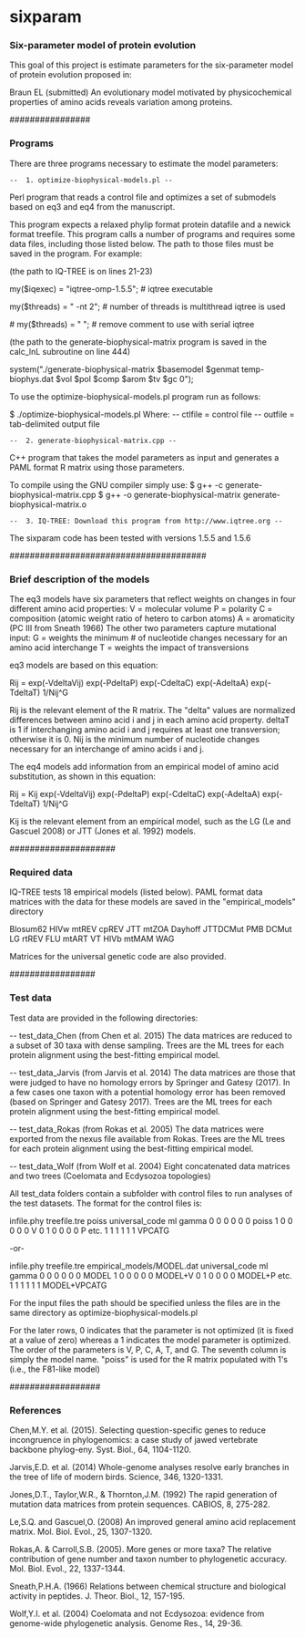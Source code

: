# sixparam

### Six-parameter model of protein evolution ###

This goal of this project is estimate parameters for the six-parameter model of protein
evolution proposed in:

Braun EL (submitted) An evolutionary model motivated by physicochemical properties of 
amino acids reveals variation among proteins.


################
### Programs ###

There are three programs necessary to estimate the model parameters:

	--	1. optimize-biophysical-models.pl --
Perl program that reads a control file and optimizes a set of submodels based on eq3 and
eq4 from the manuscript. 

This program expects a relaxed phylip format protein datafile and a newick format treefile. This program calls a number of programs and requires some data files, including those listed below. The path to those files must be saved in the program. For example:

(the path to IQ-TREE is on lines 21-23)
	
my($iqexec) = "iqtree-omp-1.5.5"; # iqtree executable

my($threads) = " -nt 2";          # number of threads is multithread iqtree is used

\# my($threads) = " ";            # remove comment to use with serial iqtree

(the path to the generate-biophysical-matrix program is saved in the calc_lnL subroutine on line 444)

system("./generate-biophysical-matrix $basemodel $genmat temp-biophys.dat $vol $pol $comp $arom $tv $gc 0");

To use the optimize-biophysical-models.pl program run as follows:

$ ./optimize-biophysical-models.pl <ctlfile> <outfile>
Where:
	--  ctlfile = control file
	--  outfile = tab-delimited output file

	--	2. generate-biophysical-matrix.cpp --
C++ program that takes the model parameters as input and generates a PAML format R matrix
using those parameters. 

To compile using the GNU compiler simply use:
 $ g++ -c generate-biophysical-matrix.cpp
 $ g++ -o generate-biophysical-matrix generate-biophysical-matrix.o

	--	3. IQ-TREE: Download this program from http://www.iqtree.org --
The sixparam code has been tested with versions 1.5.5 and 1.5.6


#######################################
### Brief description of the models ###

The eq3 models have six parameters that reflect weights on changes in four different
amino acid properties:
	V = molecular volume
	P = polarity
	C = composition (atomic weight ratio of hetero to carbon atoms)
	A = aromaticity (PC III from Sneath 1966)
The other two parameters capture mutational input:
	G = weights the minimum # of nucleotide changes necessary for an amino acid interchange
	T = weights the impact of transversions
	
eq3 models are based on this equation:

Rij = exp(-VdeltaVij) exp(-PdeltaP) exp(-CdeltaC) exp(-AdeltaA) exp(-TdeltaT) 1/Nij^G

Rij is the relevant element of the R matrix. The "delta" values are normalized differences 
between amino acid i and j in each amino acid property. deltaT is 1 if interchanging amino
acid i and j requires at least one transversion; otherwise it is 0. Nij is the minimum 
number of nucleotide changes necessary for an interchange of amino acids i and j.

The eq4 models add information from an empirical model of amino acid substitution, as
shown in this equation:

Rij = Kij exp(-VdeltaVij) exp(-PdeltaP) exp(-CdeltaC) exp(-AdeltaA) exp(-TdeltaT) 1/Nij^G

Kij is the relevant element from an empirical model, such as the LG (Le and Gascuel 2008)
or JTT (Jones et al. 1992) models.


#####################
### Required data ###

IQ-TREE tests 18 empirical models (listed below). PAML format data matrices with the data
for these models are saved in the "empirical_models" directory

Blosum62	HIVw		mtREV
cpREV		JTT			mtZOA
Dayhoff		JTTDCMut	PMB
DCMut		LG			rtREV
FLU			mtART		VT
HIVb		mtMAM		WAG

Matrices for the universal genetic code are also provided.


#################
### Test data ###

Test data are provided in the following directories:

-- test_data_Chen	(from Chen et al. 2015)
The data matrices are reduced to a subset of 30 taxa with dense sampling. Trees are
the ML trees for each protein alignment using the best-fitting empirical model.

-- test_data_Jarvis	(from Jarvis et al. 2014)
The data matrices are those that were judged to have no homology errors by Springer
and Gatesy (2017). In a few cases one taxon with a potential homology error has been
removed (based on Springer and Gatesy 2017). Trees are the ML trees for each protein
alignment using the best-fitting empirical model.

-- test_data_Rokas	(from Rokas et al. 2005)
The data matrices were exported from the nexus file available from Rokas. Trees are
the ML trees for each protein alignment using the best-fitting empirical model.

-- test_data_Wolf	(from Wolf et al. 2004)
Eight concatenated data matrices and two trees (Coelomata and Ecdysozoa topologies)

All test_data folders contain a subfolder with control files to run analyses of the test
datasets. The format for the control files is:

infile.phy	treefile.tre	poiss	universal_code	ml	gamma
0	0	0	0	0	0	poiss
1	0	0	0	0	0	V
0	1	0	0	0	0	P
etc.
1	1	1	1	1	1	VPCATG

-or-

infile.phy	treefile.tre	empirical_models/MODEL.dat	universal_code	ml	gamma
0	0	0	0	0	0	MODEL
1	0	0	0	0	0	MODEL+V
0	1	0	0	0	0	MODEL+P
etc.
1	1	1	1	1	1	MODEL+VPCATG

For the input files the path should be specified unless the files are in the same
directory as optimize-biophysical-models.pl

For the later rows, 0 indicates that the parameter is not optimized (it is fixed at a 
value of zero) whereas a 1 indicates the model parameter is optimized. The order of the 
parameters is V, P, C, A, T, and G. The seventh column is simply the model name. "poiss" 
is used for the R matrix populated with 1's (i.e., the F81-like model)


##################
### References ###

Chen,M.Y. et al. (2015). Selecting question-specific genes to reduce incongruence in 
phylogenomics: a case study of jawed vertebrate backbone phylog-eny. Syst. Biol., 64, 
1104-1120.

Jarvis,E.D. et al. (2014) Whole-genome analyses resolve early branches in the tree of 
life of modern birds. Science, 346, 1320-1331.

Jones,D.T., Taylor,W.R., & Thornton,J.M. (1992) The rapid generation of mutation data 
matrices from protein sequences. CABIOS, 8, 275-282.

Le,S.Q. and Gascuel,O. (2008) An improved general amino acid replacement matrix. Mol. 
Biol. Evol., 25, 1307-1320.

Rokas,A. & Carroll,S.B. (2005). More genes or more taxa? The relative contribution of
gene number and taxon number to phylogenetic accuracy. Mol. Biol. Evol., 22, 1337-1344.

Sneath,P.H.A. (1966) Relations between chemical structure and biological activity in 
peptides. J. Theor. Biol., 12, 157-195.

Wolf,Y.I. et al. (2004) Coelomata and not Ecdysozoa: evidence from genome-wide 
phylogenetic analysis. Genome Res., 14, 29-36.

